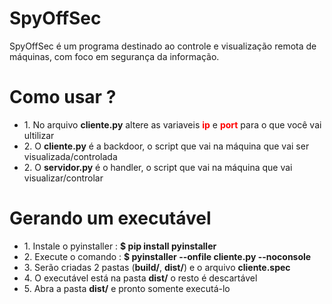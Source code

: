 # SpyOffSec
SpyOffSec é um programa destinado ao controle e visualização remota de máquinas, com foco em segurança da informação. 

# Como usar ?
<ul>
  <li> 1. No arquivo <b>cliente.py</b> altere as variaveis <b style="color: red;">ip</b> e <b style="color: red;">port</b> para o que você vai ultilizar</li> 
  <li> 2. O <b>cliente.py</b> é a backdoor, o script que vai na máquina que vai ser visualizada/controlada</li>
  <li> 2. O <b>servidor.py</b> é o handler, o script que vai na máquina que vai visualizar/controlar</li>
</ul>

# Gerando um executável

<ul>
  <li> 1. Instale o pyinstaller : <b>$ pip install pyinstaller</b></li>
  <li> 2. Execute o comando : <b>$ pyinstaller --onfile cliente.py --noconsole</b></li>
  <li> 3. Serão criadas 2 pastas (<b>build/</b>, <b>dist/</b>) e o arquivo <b>cliente.spec</b></li>
  <li> 4. O executável está na pasta <b>dist/</b> o resto é descartável</li>
  <li> 5. Abra a pasta <b>dist/</b> e pronto somente executá-lo</li>
</ul>
